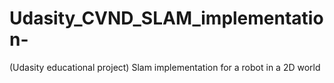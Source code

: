# Udasity_CVND_SLAM_implementation-
(Udasity educational project) Slam implementation for a robot in a 2D world
